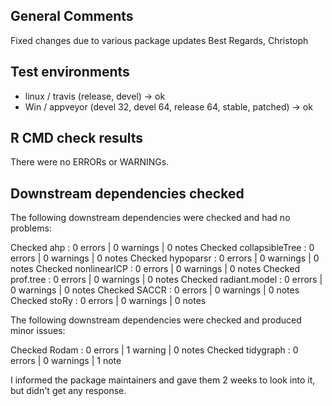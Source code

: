 ## General Comments

Fixed changes due to various package updates
Best Regards, Christoph

## Test environments

* linux / travis (release, devel) -> ok
* Win / appveyor (devel 32, devel 64, release 64, stable, patched) -> ok

## R CMD check results

There were no ERRORs or WARNINGs. 


## Downstream dependencies checked

The following downstream dependencies were checked and had no problems:

Checked ahp                : 0 errors | 0 warnings | 0 notes
Checked collapsibleTree    : 0 errors | 0 warnings | 0 notes
Checked hypoparsr          : 0 errors | 0 warnings | 0 notes
Checked nonlinearICP       : 0 errors | 0 warnings | 0 notes
Checked prof.tree          : 0 errors | 0 warnings | 0 notes
Checked radiant.model      : 0 errors | 0 warnings | 0 notes
Checked SACCR              : 0 errors | 0 warnings | 0 notes
Checked stoRy              : 0 errors | 0 warnings | 0 notes

The following downstream dependencies were checked and produced minor issues:

Checked Rodam              : 0 errors | 1 warning  | 0 notes
Checked tidygraph          : 0 errors | 0 warnings | 1 note 


I informed the package maintainers and gave them 2 weeks to look into it, but didn't get any response.